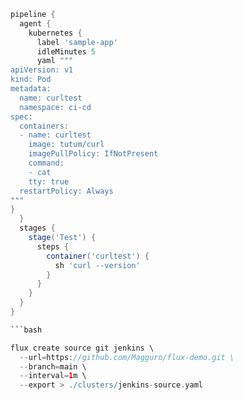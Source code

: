 ```groovy
pipeline {
  agent {
    kubernetes {
      label 'sample-app'
      idleMinutes 5
      yaml """
apiVersion: v1
kind: Pod
metadata:
  name: curltest
  namespace: ci-cd
spec:
  containers:
  - name: curltest
    image: tutum/curl
    imagePullPolicy: IfNotPresent
    command:
    - cat
    tty: true
  restartPolicy: Always
"""
}
  }
  stages {
    stage('Test') {
      steps {
        container('curltest') {
          sh 'curl --version'
        }
      }
    }
  }
}

```bash

flux create source git jenkins \
  --url=https://github.com/Magguro/flux-demo.git \
  --branch=main \
  --interval=1m \
  --export > ./clusters/jenkins-source.yaml
  
  ```
